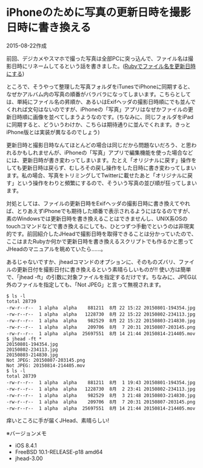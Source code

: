 # iPhoneのために写真の更新日時を撮影日時に書き換える

2015-08-22作成

前回、デジカメやスマホで撮った写真は全部PCに突っ込んで、ファイル名は撮影日時にリネームしてるという話を書きました。([Rubyでファイル名を更新日時にする](20150802.md))

ところで、そうやって整理した写真フォルダをiTunesでiPhoneに同期すると、なぜかアルバム内の写真の順番がバラバラになってしまいます。こちらとしては、単純にファイル名の昇順か、あるいはExifヘッダの撮影日時順にでも並んでくれれば文句はないのですが、iPhoneの「写真」アプリはなぜかファイルの更新日時順に画像を並べてしまうようなのです。(ちなみに、同じフォルダをiPadに同期すると、どういうわけか、こちらは期待通りに並んでくれます。きっとiPhone版とは実装が異なるのでしょう)

更新日時と撮影日時なんてほとんどの場合は同じだから問題ないだろう、と思われるかもしれませんが、iPhoneの「写真」アプリで編集機能を使った場合などには、更新日時が書き変わってしまいます。たとえ「オリジナルに戻す」操作をしても更新日時は戻らず、むしろその戻し操作をした日時に書き変わってしまいます。私の場合、写真をトリミングしてTwitterに載せたあと「オリジナルに戻す」という操作をわりと頻繁にするので、そういう写真の並び順が狂ってしまいます。

対処としては、ファイルの更新日時をExifヘッダの撮影日時に書き換えてやれば、とりあえずiPhoneでも期待した順番で表示されるようにはなるのですが、素のWindowsでは更新日時を書き換えることはできませんし、UNIX系OSのtouchコマンドなどで書き換えるにしても、ひとつずつ手動でというのは非現実的です。前回紹介したJHeadで撮影日時を取得できることは分かっていたので、ここはまたRubyか何かで更新日時を書き換えるスクリプトでも作るかと思ってJHeadのマニュアルを眺めていたら……。

あるじゃないですか、jheadコマンドのオプションに、そのものズバリ、ファイルの更新日付を撮影日付に書き換えるという素晴らしいものが!! 使い方は簡単で、「jhead -ft」の引数に対象ファイルを指定するだけです。ちなみに、JPEG以外のファイルを指定しても、「Not JPEG」と言って無視されます。

```console
$ ls -l
total 28739
-rw-r--r--  1 alpha  alpha    881211  8月 22 15:22 20150801-194354.jpg
-rw-r--r--  1 alpha  alpha   1228730  8月 22 15:22 20150802-234113.jpg
-rw-r--r--  1 alpha  alpha    982529  8月 22 15:22 20150803-214830.jpg
-rw-r--r--  1 alpha  alpha    209706  8月  7 20:31 20150807-203145.png
-rw-r--r--  1 alpha  alpha  25697551  8月 14 21:44 20150814-214405.mov
$ jhead -ft *
20150801-194354.jpg
20150802-234113.jpg
20150803-214830.jpg
Not JPEG: 20150807-203145.png
Not JPEG: 20150814-214405.mov
$ ls -l
total 28739
-rw-r--r--  1 alpha  alpha    881211  8月  1 19:43 20150801-194354.jpg
-rw-r--r--  1 alpha  alpha   1228730  8月  2 23:41 20150802-234113.jpg
-rw-r--r--  1 alpha  alpha    982529  8月  3 21:48 20150803-214830.jpg
-rw-r--r--  1 alpha  alpha    209706  8月  7 20:31 20150807-203145.png
-rw-r--r--  1 alpha  alpha  25697551  8月 14 21:44 20150814-214405.mov
```

痒いところに手が届くJHead、素晴らしい!

※バージョンメモ

- iOS 8.4.1
- FreeBSD 10.1-RELEASE-p18 amd64
- jhead-3.00
